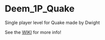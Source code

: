 # Deem_1P_Quake
Single player level for Quake made by Dwight 

See the [WIKI](https://github.com/379146/Deem_1P_Quake/wiki) for more info!
